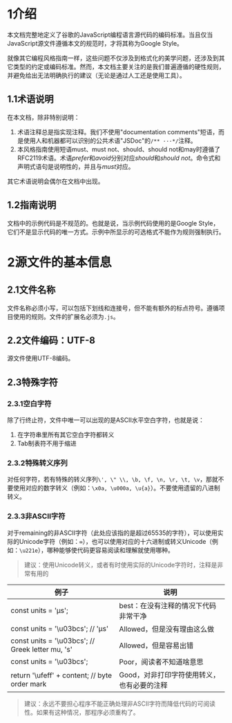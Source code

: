 # 1介绍

本文档完整地定义了谷歌的JavaScript编程语言源代码的编码标准。当且仅当JavaScript源文件遵循本文的规范时，才将其称为Google Style。

就像其它编程风格指南一样，这些问题不仅涉及到格式化的美学问题，还涉及到其它类型的约定或编码标准。然而，本文档主要关注的是我们普遍遵循的硬性规则，并避免给出无法明确执行的建议（无论是通过人工还是使用工具）。

## 1.1术语说明

在本文档，除非特别说明：

1. 术语注释总是指实现注释。我们不使用"documentation comments"短语，而是使用人和机器都可以识别的公共术语"JSDoc"的`/** ···*/`注释。
2. 本风格指南使用短语must、must not、should、should not和may时遵循了RFC2119术语。术语*prefer*和*avoid*分别对应*should*和*should not*。命令式和声明式语句是说明性的，并且与*must*对应。

其它术语说明会偶尔在文档中出现。

## 1.2指南说明

文档中的示例代码是不规范的。也就是说，当示例代码使用的是Google Style，它们不是显示代码的唯一方式。示例中所显示的可选格式不能作为规则强制执行。

# 2源文件的基本信息

## 2.1文件名称

文件名称必须小写，可以包括下划线和连接号，但不能有额外的标点符号。遵循项目使用的规则。文件的扩展名必须为`.js`。

## 2.2文件编码：UTF-8

源文件使用UTF-8编码。

## 2.3特殊字符
### 2.3.1空白字符

除了行终止符，文件中唯一可以出现的是ASCII水平空白字符，也就是说：
1. 在字符串里所有其它空白字符都转义
2. Tab制表符不用于缩进

### 2.3.2特殊转义序列
对任何字符，若有特殊的转义序列`\', \" \\, \b, \f, \n, \r, \t, \v`，那就不要使用对应的数字转义（例如：`\x0a, \u000a, \u{a}`）。不要使用遗留的八进制转义。

### 2.3.3非ASCII字符

对于remaining的非ASCII字符（此处应该指的是超过65535的字符），可以使用实际的Unicode字符（例如：`∞`），也可以使用对应的十六进制或转义Unicode（例如：`\u221e`），哪种能够使代码更容易阅读和理解就使用哪种。

> 建议：使用Unicode转义，或者有时使用实际的Unicode字符时，注释是非常有用的

例子 | 说明
-- | --
const units = 'μs'; | best：在没有注释的情况下代码非常干净
const units = '\u03bcs'; // 'μs' | Allowed，但是没有理由这么做
const units = '\u03bcs'; // Greek letter mu, 's' | Allowed，但是容易出错
const units = '\u03bcs'; | Poor，阅读者不知道啥意思
return '\ufeff' + content; // byte order mark | Good，对非打印字符使用转义，也有必要的注释

> 建议：永远不要担心程序不能正确处理非ASCII字符而降低代码的可阅读性。如果有这种情况，那程序必须重构了。